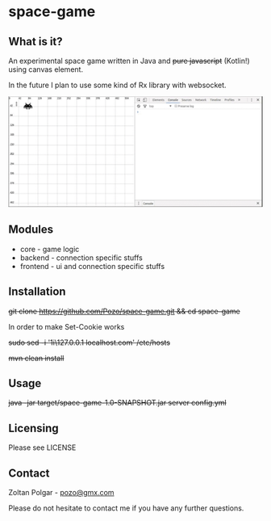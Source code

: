 # space-game
## What is it?

An experimental space game written in Java and ~~pure javascript~~ (Kotlin!) using canvas element.

In the future I plan to use some kind of Rx library with websocket.

![space-game](https://github.com/Pozo/space-game/blob/master/demo.gif "space-game")
## Modules

 - core - game logic
 - backend - connection specific stuffs
 - frontend - ui and connection specific stuffs

## Installation
  
~~git clone https://github.com/Pozo/space-game.git && cd space-game~~
  
In order to make Set-Cookie works  
  
  ~~sudo sed -i '1i\127.0.0.1 localhost.com' /etc/hosts~~
  
  ~~mvn clean install~~

## Usage

  ~~java -jar target/space-game-1.0-SNAPSHOT.jar server config.yml~~

## Licensing

Please see LICENSE

## Contact

  Zoltan Polgar - pozo@gmx.com

  Please do not hesitate to contact me if you have any further questions.
